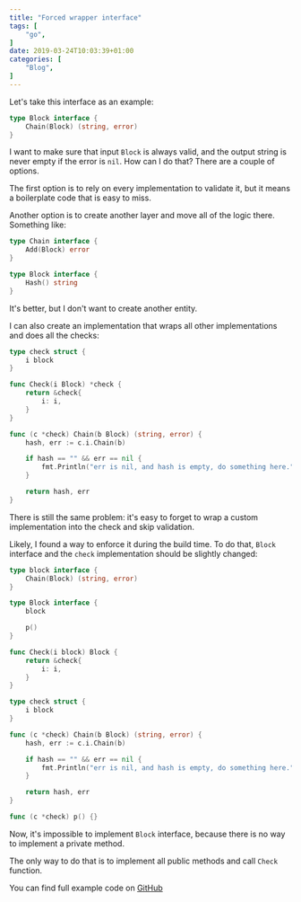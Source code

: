 ```yaml
---
title: "Forced wrapper interface"
tags: [
    "go",
]
date: 2019-03-24T10:03:39+01:00
categories: [
    "Blog",
]
---
```


Let's take this interface as an example:

```go
type Block interface {
    Chain(Block) (string, error)
}
```

I want to make sure that input `Block` is always valid, and the output string is never empty if the error is
`nil`. How can I do that? There are a couple of options.

The first option is to rely on every implementation to validate it, but it means a boilerplate code that is easy
to miss.

Another option is to create another layer and move all of the logic there. Something like:

```go
type Chain interface {
    Add(Block) error
}

type Block interface {
    Hash() string
}
```

It's better, but I don't want to create another entity.

I can also create an implementation that wraps all other implementations and does all the checks:

```go
type check struct {
    i block
}

func Check(i Block) *check {
    return &check{
        i: i,
    }
}

func (c *check) Chain(b Block) (string, error) {
    hash, err := c.i.Chain(b)

    if hash == "" && err == nil {
        fmt.Println("err is nil, and hash is empty, do something here.")
    }

    return hash, err
}
```

There is still the same problem: it's easy to forget to wrap a custom implementation into the check and skip
validation.

Likely, I found a way to enforce it during the build time. To do that, `Block` interface and the `check`
implementation should be slightly changed:

```go
type block interface {
    Chain(Block) (string, error)
}

type Block interface {
    block

    p()
}
```

```go
func Check(i block) Block {
    return &check{
        i: i,
    }
}

type check struct {
    i block
}

func (c *check) Chain(b Block) (string, error) {
    hash, err := c.i.Chain(b)

    if hash == "" && err == nil {
        fmt.Println("err is nil, and hash is empty, do something here.")
    }

    return hash, err
}

func (c *check) p() {}
```

Now, it's impossible to implement `Block` interface, because there is no way to implement a private method.

The only way to do that is to implement all public methods and call `Check` function.

You can find full example code on [GitHub](https://github.com/ngalayko/examples/tree/master/protection)
